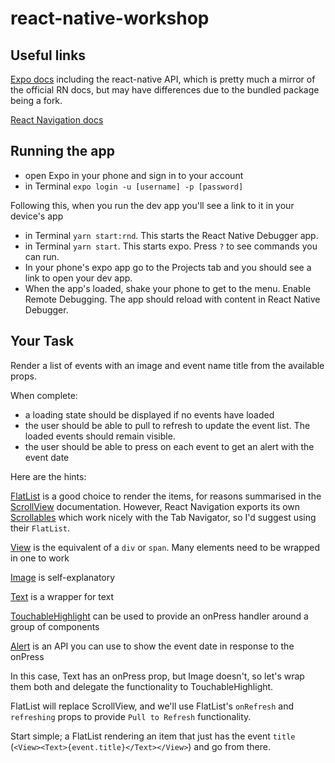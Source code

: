 # react-native-workshop

## Useful links

[Expo docs](https://docs.expo.io/versions/latest/) including the react-native API, which is pretty much a mirror of the official RN docs, but may have differences due to the bundled package being a fork.

[React Navigation docs](https://reactnavigation.org/docs/en/getting-started.html)

## Running the app

- open Expo in your phone and sign in to your account
- in Terminal `expo login -u [username] -p [password]`

Following this, when you run the dev app you'll see a link to it in your device's app

- in Terminal `yarn start:rnd`.  This starts the React Native Debugger app.
- in Terminal `yarn start`.  This starts expo.  Press `?` to see commands you can run.
- In your phone's expo app go to the Projects tab and you should see a link to open your dev app.
- When the app's loaded, shake your phone to get to the menu.  Enable Remote Debugging.  The app should reload with content in React Native Debugger.


## Your Task

Render a list of events with an image and event name title from the available props.

When complete:

- a loading state should be displayed if no events have loaded
- the user should be able to pull to refresh to update the event list. The loaded events should remain visible.
- the user should be able to press on each event to get an alert with the event date

Here are the hints:

[FlatList](https://docs.expo.io/versions/v36.0.0/react-native/flatlist/) is a good choice to render the items, for reasons summarised in the [ScrollView](https://docs.expo.io/versions/v36.0.0/react-native/scrollview/) documentation. However, React Navigation exports its own [Scrollables](https://reactnavigation.org/docs/en/scrollables.html) which work nicely with the Tab Navigator, so I'd suggest using their `FlatList`.

[View](https://docs.expo.io/versions/v36.0.0/react-native/view/) is the equivalent of a `div` or `span`. Many elements need to be wrapped in one to work

[Image](https://docs.expo.io/versions/v36.0.0/react-native/image/) is self-explanatory

[Text](https://docs.expo.io/versions/v36.0.0/react-native/text/) is a wrapper for text

[TouchableHighlight](https://docs.expo.io/versions/v36.0.0/react-native/touchablehighlight/) can be used to provide an onPress handler around a group of components

[Alert](https://docs.expo.io/versions/v36.0.0/react-native/alert/) is an API you can use to show the event date in response to the onPress

In this case, Text has an onPress prop, but Image doesn't, so let's wrap them both and delegate the functionality to TouchableHighlight.

FlatList will replace ScrollView, and we'll use FlatList's `onRefresh` and `refreshing` props to provide `Pull to Refresh` functionality.

Start simple; a FlatList rendering an item that just has the event `title` (`<View><Text>{event.title}</Text></View>`) and go from there.
